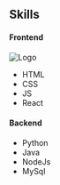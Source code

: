 ## Skills

#### Frontend
![Logo](https://www.figma.com/community/file/1132891950238141302/programming-language-logos-icons-free-editable)
- HTML 
- CSS
- JS
- React

#### Backend

- Python
- Java
- NodeJs
- MySql
